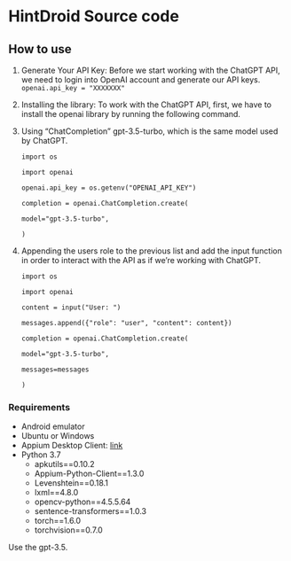 # HintDroid Source code

## How to use
1. Generate Your API Key: Before we start working with the ChatGPT API, we need to login into OpenAI account and generate our API keys.
   `openai.api_key = "XXXXXXX"`
2. Installing the library: To work with the ChatGPT API, first, we have to install the openai library by running the following command.
3. Using “ChatCompletion” gpt-3.5-turbo, which is the same model used by ChatGPT.
   
   `import os` 
   
   `import openai`
   
   `openai.api_key = os.getenv("OPENAI_API_KEY")`

   `completion = openai.ChatCompletion.create(`
   
   `model="gpt-3.5-turbo",`
     
    `)`

    

4. Appending the users role to the previous list and add the input function in order to interact with the API as if we’re working with ChatGPT.
   
   `import os` 
   
   `import openai`
   
   `content = input("User: ")`

   `messages.append({"role": "user", "content": content})`
   
   `completion = openai.ChatCompletion.create(`

   `model="gpt-3.5-turbo",`
   
   `messages=messages`
   
   `)`


### Requirements
* Android emulator
* Ubuntu or Windows
* Appium Desktop Client: [link](https://github.com/appium/appium-desktop/releases/tag/v1.22.3-4)
* Python 3.7
  * apkutils==0.10.2
  * Appium-Python-Client==1.3.0
  * Levenshtein==0.18.1
  * lxml==4.8.0
  * opencv-python==4.5.5.64
  * sentence-transformers==1.0.3
  * torch==1.6.0
  * torchvision==0.7.0

Use the gpt-3.5.

